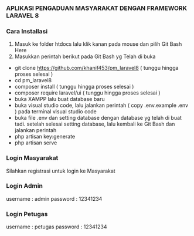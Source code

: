 ### APLIKASI PENGADUAN MASYARAKAT DENGAN FRAMEWORK LARAVEL 8

### Cara Installasi

1. Masuk ke folder htdocs lalu klik kanan pada mouse dan pilih Git Bash Here
2. Masukkan perintah berikut pada Git Bash yg Telah di buka

-   git clone https://github.com/khanif453/pm_laravel8 ( tunggu hingga proses selesai )
-   cd pm_laravel8
-   composer install ( tunggu hingga proses selesai )
-   composer require laravel/ui ( tunggu hingga proses selesai )
-   buka XAMPP lalu buat database baru
-   buka visual studio code, lalu jalankan perintah ( copy .env.example .env ) pada terminal visual studio code
-   buka file .env dan setting database dengan database yg telah di buat tadi.
    setelah selesai setting database, lalu kembali ke Git Bash dan jalankan perintah
-   php artisan key:generate
-   php artisan serve

### Login Masyarakat

Silahkan registrasi untuk login ke Masyarakat

### Login Admin

username : admin
password : 12341234

### Login Petugas

username : petugas
password : 12341234
